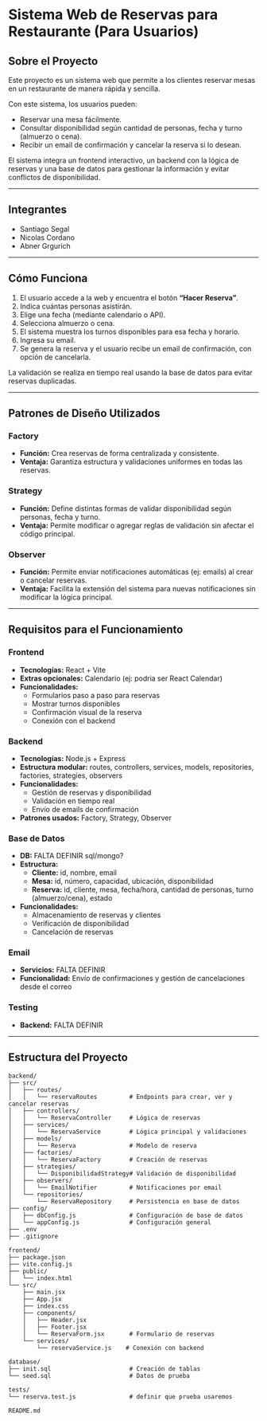 # Sistema Web de Reservas para Restaurante (Para Usuarios)

## Sobre el Proyecto

Este proyecto es un sistema web que permite a los clientes reservar mesas en un restaurante de manera rápida y sencilla.

Con este sistema, los usuarios pueden:

- Reservar una mesa fácilmente.
- Consultar disponibilidad según cantidad de personas, fecha y turno (almuerzo o cena).
- Recibir un email de confirmación y cancelar la reserva si lo desean.

El sistema integra un frontend interactivo, un backend con la lógica de reservas y una base de datos para gestionar la información y evitar conflictos de disponibilidad.

---

## Integrantes

- Santiago Segal
- Nicolas Cordano
- Abner Grgurich

---

## Cómo Funciona

1. El usuario accede a la web y encuentra el botón **“Hacer Reserva”**.
2. Indica cuántas personas asistirán.
3. Elige una fecha (mediante calendario o API).
4. Selecciona almuerzo o cena.
5. El sistema muestra los turnos disponibles para esa fecha y horario.
6. Ingresa su email.
7. Se genera la reserva y el usuario recibe un email de confirmación, con opción de cancelarla.

La validación se realiza en tiempo real usando la base de datos para evitar reservas duplicadas.

---

## Patrones de Diseño Utilizados

### Factory
- **Función:** Crea reservas de forma centralizada y consistente.
- **Ventaja:** Garantiza estructura y validaciones uniformes en todas las reservas.

### Strategy
- **Función:** Define distintas formas de validar disponibilidad según personas, fecha y turno.
- **Ventaja:** Permite modificar o agregar reglas de validación sin afectar el código principal.

### Observer
- **Función:** Permite enviar notificaciones automáticas (ej: emails) al crear o cancelar reservas.
- **Ventaja:** Facilita la extensión del sistema para nuevas notificaciones sin modificar la lógica principal.

---

## Requisitos para el Funcionamiento

### Frontend

- **Tecnologías:** React + Vite
- **Extras opcionales:** Calendario (ej: podria ser React Calendar)
- **Funcionalidades:**
    - Formularios paso a paso para reservas
    - Mostrar turnos disponibles
    - Confirmación visual de la reserva
    - Conexión con el backend

### Backend

- **Tecnologías:** Node.js + Express
- **Estructura modular:** routes, controllers, services, models, repositories, factories, strategies, observers
- **Funcionalidades:**
    - Gestión de reservas y disponibilidad
    - Validación en tiempo real
    - Envío de emails de confirmación
- **Patrones usados:** Factory, Strategy, Observer

### Base de Datos

- **DB:** FALTA DEFINIR sql/mongo?
- **Estructura:**
    - **Cliente:** id, nombre, email
    - **Mesa:** id, número, capacidad, ubicación, disponibilidad
    - **Reserva:** id, cliente, mesa, fecha/hora, cantidad de personas, turno (almuerzo/cena), estado
- **Funcionalidades:**
    - Almacenamiento de reservas y clientes
    - Verificación de disponibilidad
    - Cancelación de reservas

### Email

- **Servicios:** FALTA DEFINIR
- **Funcionalidad:** Envío de confirmaciones y gestión de cancelaciones desde el correo

### Testing

- **Backend:** FALTA DEFINIR

---

## Estructura del Proyecto

```
backend/
├── src/
│   ├── routes/
│   │   └── reservaRoutes         # Endpoints para crear, ver y cancelar reservas
│   ├── controllers/
│   │   └── ReservaController     # Lógica de reservas
│   ├── services/
│   │   └── ReservaService        # Lógica principal y validaciones
│   ├── models/
│   │   └── Reserva               # Modelo de reserva
│   ├── factories/
│   │   └── ReservaFactory        # Creación de reservas
│   ├── strategies/
│   │   └── DisponibilidadStrategy# Validación de disponibilidad
│   ├── observers/
│   │   └── EmailNotifier         # Notificaciones por email
│   └── repositories/
│       └── ReservaRepository     # Persistencia en base de datos
├── config/
│   ├── dbConfig.js               # Configuración de base de datos
│   └── appConfig.js              # Configuración general
├── .env
├── .gitignore

frontend/
├── package.json
├── vite.config.js
├── public/
│   └── index.html
└── src/
    ├── main.jsx
    ├── App.jsx
    ├── index.css
    ├── components/
    │   ├── Header.jsx
    │   ├── Footer.jsx
    │   └── ReservaForm.jsx       # Formulario de reservas
    └── services/
        └── reservaService.js    # Conexión con backend

database/
├── init.sql                      # Creación de tablas
└── seed.sql                      # Datos de prueba

tests/
└── reserva.test.js               # definir que prueba usaremos

README.md
```
